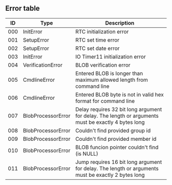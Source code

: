 Error table
-----------

|  ID  |     Type           |         Description                                                                                 |
|:----:|--------------------|-----------------------------------------------------------------------------------------------------|
|  000 | InitError          | RTC initialization error                                                                            |
|  001 | SetupError         | RTC set time error                                                                                  |
|  002 | SetupError         | RTC set date error                                                                                  |
|  003 | InitError          | IO Timer11 initialization error                                                                     |
|  004 | VerificationError  | BLOB verification error                                                                             |
|  005 | CmdlineError       | Entered BLOB is longer than maximum allowed length from command line                                |
|  006 | CmdlineError       | Entered BLOB byte is not in valid hex format for command line                                       |
|  007 | BlobProcessorError | Delay requires 32 bit long argument for delay. The length or arguments must be exactly 4 bytes long |
|  008 | BlobProcessorError | Couldn't find provided group id                                                                     |
|  009 | BlobProcessorError | Couldn't find provided member id                                                                    |
|  010 | BlobProcessorError | BLOB funcion pointer couldn't find (is NULL)                                                        |
|  011 | BlobProcessorError | Jump requires 16 bit long argument for delay. The length or arguments must be exactly 2 bytes long  |
